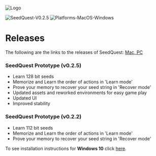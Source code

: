 ![Logo](https://github.com/reputage/seedQuest/blob/master/media/SeedQuestLogo-Github.png)

![SeedQuest-V0.2.5](https://img.shields.io/badge/SeedQuest(beta)-V0.2.5-orange.svg)
![Platforms-MacOS-Windows](https://img.shields.io/badge/Platform-MacOS%20%7C%20Windows-blue.svg)

# Releases

The following are the links to the releases of SeedQuest: [Mac, PC](https://github.com/reputage/seedQuest/releases)

### SeedQuest Prototype (v0.2.5)
 - Learn 128 bit seeds
 - Memorize and Learn the order of actions in 'Learn mode'
 - Prove your memory to recover your seed string in 'Recover mode'
 - Updated assets and reworked environments for easy game play
 - Updated UI
 - Improved stability

### SeedQuest Prototype (v0.2.2)
 - Learn 112 bit seeds
 - Memorize and Learn the order of actions in 'Learn mode'
 - Prove your memory to recover your seed string in 'Recover mode'
 
To see installation instructions for **Windows 10** click [here](https://github.com/reputage/seedQuest/blob/master/docs/run_instructions.md).

